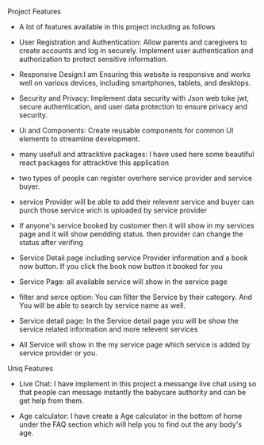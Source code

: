 Project Features

* A lot of features available in this project including as follows

* User Registration and Authentication: Allow parents and caregivers to create accounts and log in securely. Implement user authentication and authorization to protect sensitive information.

* Responsive Design:I am Ensuring this website is responsive and works well on various devices, including smartphones, tablets, and desktops.

* Security and Privacy:  Implement data security with Json web toke jwt, secure authentication, and user data protection to ensure privacy and security.

* Ui and Components: Create reusable components for common UI elements to streamline development.

* many usefull and attracktive packages: I have used here some beautiful react packages for attracktive this application

* two types of people can register overhere service provider and service buyer.

* service Provider will be able to add their relevent service and buyer can purch those service wich is uploaded by service provider

* If anyone's service booked by customer then it will show in my services page and it will show pendding status. then provider can change the status after verifing

* Service Detail page including service Provider information and a book now button. If you click the book now button it booked for you


* Service Page:  all available service will show in the service page

* filter and serce option: You can filter the Service by their category. And You will be able to search by service name as well.


* ‍Service detail page: In the Service detail page you will be show the service related information and more relevent services

* All Service will show in the my service page which service is added by service provider or you.

Uniq Features

* Live Chat: I have implement in this project a messange live chat using so that people can message instantly the babycare authority and can be get help from them.

* Age calculator: I have create a Age calculator in the bottom of home under the FAQ section which will help you to find out the any body's age.


